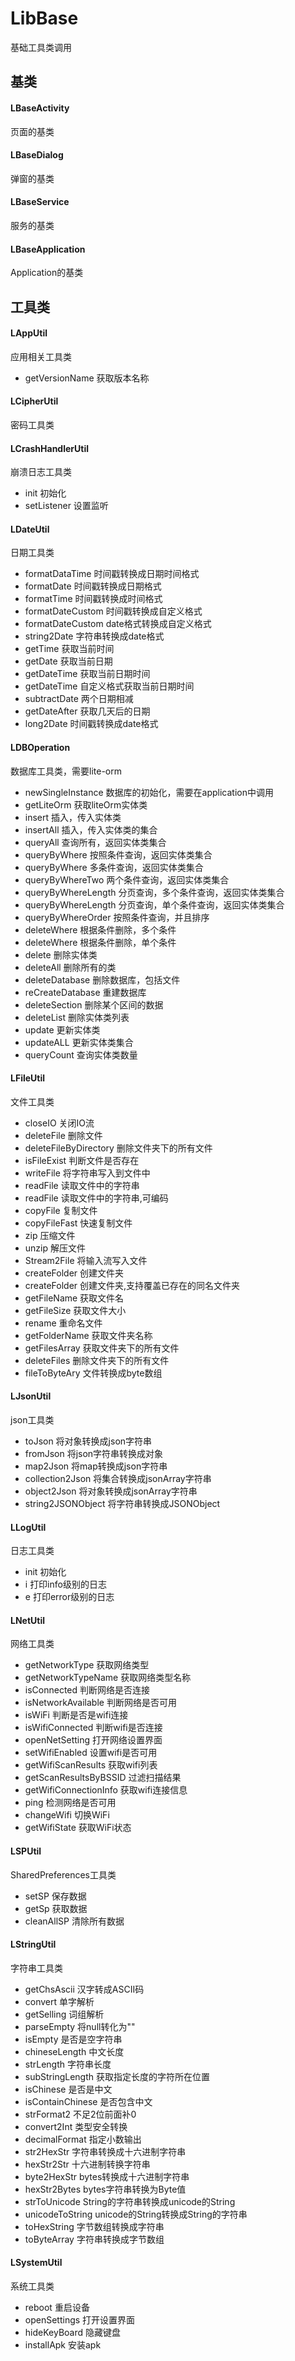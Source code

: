 # LibBase
 基础工具类调用

## 基类

#### LBaseActivity
页面的基类

#### LBaseDialog
弹窗的基类

#### LBaseService
服务的基类

#### LBaseApplication
Application的基类

## 工具类

#### LAppUtil
应用相关工具类
* getVersionName 获取版本名称

#### LCipherUtil
密码工具类

#### LCrashHandlerUtil
崩溃日志工具类
* init 初始化
* setListener 设置监听

#### LDateUtil
日期工具类
* formatDataTime 时间戳转换成日期时间格式
* formatDate 时间戳转换成日期格式
* formatTime 时间戳转换成时间格式
* formatDateCustom 时间戳转换成自定义格式
* formatDateCustom date格式转换成自定义格式
* string2Date 字符串转换成date格式
* getTime 获取当前时间
* getDate 获取当前日期
* getDateTime 获取当前日期时间
* getDateTime 自定义格式获取当前日期时间
* subtractDate 两个日期相减
* getDateAfter 获取几天后的日期
* long2Date 时间戳转换成date格式

#### LDBOperation
数据库工具类，需要lite-orm
* newSingleInstance 数据库的初始化，需要在application中调用
* getLiteOrm 获取liteOrm实体类
* insert 插入，传入实体类
* insertAll 插入，传入实体类的集合
* queryAll 查询所有，返回实体类集合
* queryByWhere 按照条件查询，返回实体类集合
* queryByWhere 多条件查询，返回实体类集合
* queryByWhereTwo 两个条件查询，返回实体类集合
* queryByWhereLength 分页查询，多个条件查询，返回实体类集合
* queryByWhereLength 分页查询，单个条件查询，返回实体类集合
* queryByWhereOrder 按照条件查询，并且排序
* deleteWhere 根据条件删除，多个条件
* deleteWhere 根据条件删除，单个条件
* delete 删除实体类
* deleteAll 删除所有的类
* deleteDatabase 删除数据库，包括文件
* reCreateDatabase 重建数据库
* deleteSection 删除某个区间的数据
* deleteList 删除实体类列表
* update 更新实体类
* updateALL 更新实体类集合
* queryCount 查询实体类数量

#### LFileUtil
文件工具类
* closeIO 关闭IO流
* deleteFile 删除文件
* deleteFileByDirectory 删除文件夹下的所有文件
* isFileExist 判断文件是否存在
* writeFile 将字符串写入到文件中
* readFile 读取文件中的字符串
* readFile 读取文件中的字符串,可编码
* copyFile 复制文件
* copyFileFast 快速复制文件
* zip 压缩文件
* unzip 解压文件
* Stream2File 将输入流写入文件
* createFolder 创建文件夹
* createFolder 创建文件夹,支持覆盖已存在的同名文件夹
* getFileName 获取文件名
* getFileSize 获取文件大小
* rename 重命名文件
* getFolderName 获取文件夹名称
* getFilesArray 获取文件夹下的所有文件
* deleteFiles 删除文件夹下的所有文件
* fileToByteAry 文件转换成byte数组

#### LJsonUtil
json工具类
* toJson 将对象转换成json字符串
* fromJson 将json字符串转换成对象
* map2Json 将map转换成json字符串
* collection2Json 将集合转换成jsonArray字符串
* object2Json 将对象转换成jsonArray字符串
* string2JSONObject 将字符串转换成JSONObject

#### LLogUtil
日志工具类
* init 初始化
* i 打印info级别的日志
* e 打印error级别的日志

#### LNetUtil
网络工具类
* getNetworkType 获取网络类型
* getNetworkTypeName 获取网络类型名称
* isConnected 判断网络是否连接
* isNetworkAvailable 判断网络是否可用
* isWiFi 判断是否是wifi连接
* isWifiConnected 判断wifi是否连接
* openNetSetting 打开网络设置界面
* setWifiEnabled 设置wifi是否可用
* getWifiScanResults 获取wifi列表
* getScanResultsByBSSID 过滤扫描结果
* getWifiConnectionInfo 获取wifi连接信息
* ping 检测网络是否可用
* changeWifi 切换WiFi
* getWifiState 获取WiFi状态

#### LSPUtil
SharedPreferences工具类
* setSP 保存数据
* getSp 获取数据
* cleanAllSP 清除所有数据

#### LStringUtil
字符串工具类
* getChsAscii 汉字转成ASCII码
* convert 单字解析
* getSelling 词组解析
* parseEmpty 将null转化为""
* isEmpty 是否是空字符串
* chineseLength 中文长度
* strLength 字符串长度
* subStringLength 获取指定长度的字符所在位置
* isChinese 是否是中文
* isContainChinese 是否包含中文
* strFormat2 不足2位前面补0
* convert2Int 类型安全转换
* decimalFormat 指定小数输出
* str2HexStr 字符串转换成十六进制字符串
* hexStr2Str 十六进制转换字符串
* byte2HexStr bytes转换成十六进制字符串
* hexStr2Bytes bytes字符串转换为Byte值
* strToUnicode String的字符串转换成unicode的String
* unicodeToString unicode的String转换成String的字符串
* toHexString 字节数组转换成字符串
* toByteArray 字符串转换成字节数组

#### LSystemUtil
系统工具类
* reboot 重启设备
* openSettings 打开设置界面
* hideKeyBoard 隐藏键盘
* installApk 安装apk

